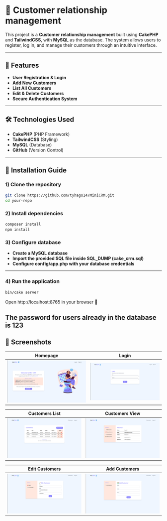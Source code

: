 # 📌 Customer relationship management

This project is a **Customer relationship management** built using **CakePHP** and **TailwindCSS**, with **MySQL** as the database. The system allows users to register, log in, and manage their customers through an intuitive interface.

---

## 🚀 Features

 - **User Registration & Login**  
 - **Add New Customers**  
 - **List All Customers**  
 - **Edit & Delete Customers**  
 - **Secure Authentication System**  

---

## 🛠️ Technologies Used

- **CakePHP** (PHP Framework)  
- **TailwindCSS** (Styling)  
- **MySQL** (Database)  
- **GitHub** (Version Control)  

---

## 📂 Installation Guide

### 1) Clone the repository  
```sh
git clone https://github.com/tyhago14/MiniCRM.git
cd your-repo
```
### 2) Install dependencies
```sh
composer install
npm install
```
### 3) Configure database
 - **Create a MySQL database**
 - **Import the provided SQL file inside SQL_DUMP (cake_crm.sql)**
 - **Configure config/app.php with your database credentials**

---

### 4) Run the application
```sh
bin/cake server
```
Open http://localhost:8765 in your browser 🚀
## The password for users already in the database is **123**

## 📸 Screenshots

| Homepage | Login |
|----------|-------|
| ![Homepage](screenshots/home.png) | ![Login](screenshots/login.png) |

| Customers List | Customers View |
|--------------|-------------|
| ![List](screenshots/list.png) | ![View](screenshots/view.png) |

| Edit Customers | Add Customers |
|-------------|------------|
| ![Edit](screenshots/edit.png) | ![Add](screenshots/add.png) |


